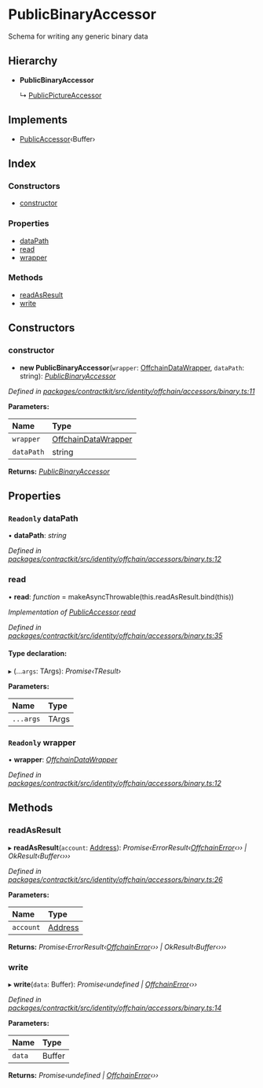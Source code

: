 # PublicBinaryAccessor

Schema for writing any generic binary data

## Hierarchy

* **PublicBinaryAccessor**

  ↳ [PublicPictureAccessor](_identity_offchain_accessors_pictures_.publicpictureaccessor.md)

## Implements

* [PublicAccessor](../interfaces/_identity_offchain_accessors_interfaces_.publicaccessor.md)‹Buffer›

## Index

### Constructors

* [constructor](_identity_offchain_accessors_binary_.publicbinaryaccessor.md#constructor)

### Properties

* [dataPath](_identity_offchain_accessors_binary_.publicbinaryaccessor.md#readonly-datapath)
* [read](_identity_offchain_accessors_binary_.publicbinaryaccessor.md#read)
* [wrapper](_identity_offchain_accessors_binary_.publicbinaryaccessor.md#readonly-wrapper)

### Methods

* [readAsResult](_identity_offchain_accessors_binary_.publicbinaryaccessor.md#readasresult)
* [write](_identity_offchain_accessors_binary_.publicbinaryaccessor.md#write)

## Constructors

### constructor

+ **new PublicBinaryAccessor**\(`wrapper`: [OffchainDataWrapper](_identity_offchain_data_wrapper_.offchaindatawrapper.md), `dataPath`: string\): [_PublicBinaryAccessor_](_identity_offchain_accessors_binary_.publicbinaryaccessor.md)

_Defined in_ [_packages/contractkit/src/identity/offchain/accessors/binary.ts:11_](https://github.com/celo-org/celo-monorepo/blob/master/packages/contractkit/src/identity/offchain/accessors/binary.ts#L11)

**Parameters:**

| Name | Type |
| :--- | :--- |
| `wrapper` | [OffchainDataWrapper](_identity_offchain_data_wrapper_.offchaindatawrapper.md) |
| `dataPath` | string |

**Returns:** [_PublicBinaryAccessor_](_identity_offchain_accessors_binary_.publicbinaryaccessor.md)

## Properties

### `Readonly` dataPath

• **dataPath**: _string_

_Defined in_ [_packages/contractkit/src/identity/offchain/accessors/binary.ts:12_](https://github.com/celo-org/celo-monorepo/blob/master/packages/contractkit/src/identity/offchain/accessors/binary.ts#L12)

### read

• **read**: _function_ = makeAsyncThrowable\(this.readAsResult.bind\(this\)\)

_Implementation of_ [_PublicAccessor_](../interfaces/_identity_offchain_accessors_interfaces_.publicaccessor.md)_._[_read_](../interfaces/_identity_offchain_accessors_interfaces_.publicaccessor.md#read)

_Defined in_ [_packages/contractkit/src/identity/offchain/accessors/binary.ts:35_](https://github.com/celo-org/celo-monorepo/blob/master/packages/contractkit/src/identity/offchain/accessors/binary.ts#L35)

#### Type declaration:

▸ \(...`args`: TArgs\): _Promise‹TResult›_

**Parameters:**

| Name | Type |
| :--- | :--- |
| `...args` | TArgs |

### `Readonly` wrapper

• **wrapper**: [_OffchainDataWrapper_](_identity_offchain_data_wrapper_.offchaindatawrapper.md)

_Defined in_ [_packages/contractkit/src/identity/offchain/accessors/binary.ts:12_](https://github.com/celo-org/celo-monorepo/blob/master/packages/contractkit/src/identity/offchain/accessors/binary.ts#L12)

## Methods

### readAsResult

▸ **readAsResult**\(`account`: [Address](../modules/_base_.md#address)\): _Promise‹ErrorResult‹_[_OffchainError_](_identity_offchain_accessors_errors_.offchainerror.md)_‹›› \| OkResult‹Buffer‹›››_

_Defined in_ [_packages/contractkit/src/identity/offchain/accessors/binary.ts:26_](https://github.com/celo-org/celo-monorepo/blob/master/packages/contractkit/src/identity/offchain/accessors/binary.ts#L26)

**Parameters:**

| Name | Type |
| :--- | :--- |
| `account` | [Address](../modules/_base_.md#address) |

**Returns:** _Promise‹ErrorResult‹_[_OffchainError_](_identity_offchain_accessors_errors_.offchainerror.md)_‹›› \| OkResult‹Buffer‹›››_

### write

▸ **write**\(`data`: Buffer\): _Promise‹undefined \|_ [_OffchainError_](_identity_offchain_accessors_errors_.offchainerror.md)_‹››_

_Defined in_ [_packages/contractkit/src/identity/offchain/accessors/binary.ts:14_](https://github.com/celo-org/celo-monorepo/blob/master/packages/contractkit/src/identity/offchain/accessors/binary.ts#L14)

**Parameters:**

| Name | Type |
| :--- | :--- |
| `data` | Buffer |

**Returns:** _Promise‹undefined \|_ [_OffchainError_](_identity_offchain_accessors_errors_.offchainerror.md)_‹››_

